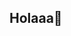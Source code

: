 ## Holaaa👋

<!--
**erikaroselloayora-byte/erikaroselloayora-byte** is a ✨ _special_ ✨ repository because its `README.md` (this file) appears on your GitHub profile.

Soy estudiante de 1º de DAW, ya que siempre me ha gustado la progrmación. 💻
El lenguaje que más manejo es Python🙂, pero este año he empezado a usar java y la verdad que me gusta bastante y se me da bien. 👌
